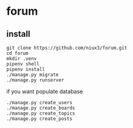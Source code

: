# forum

## install

```
git clone https://github.com/niux3/forum.git
cd forum
mkdir .venv
pipenv shell
pipenv install
./manage.py migrate
./manage.py runserver
```

if you want populate database

```
./manage.py create_users
./manage.py create_boards
./manage.py create_topics
./manage.py create_posts
```

